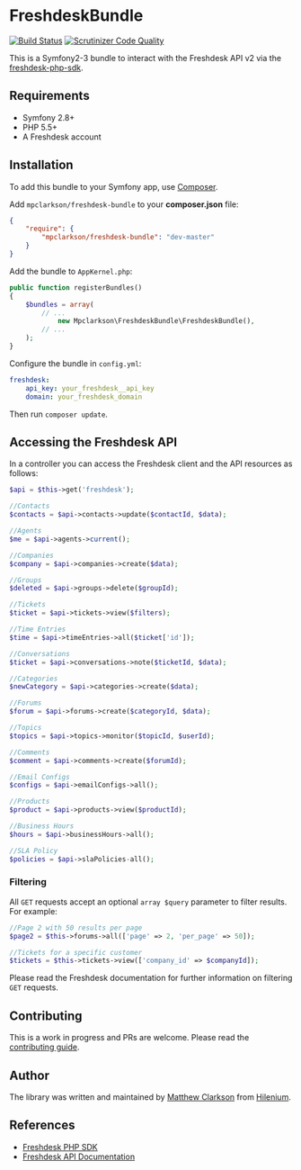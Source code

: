 # FreshdeskBundle

[![Build Status](https://travis-ci.org/mpclarkson/freshdesk-bundle.svg?branch=master)](https://travis-ci.org/mpclarkson/freshdesk-bundle)
[![Scrutinizer Code Quality](https://scrutinizer-ci.com/g/mpclarkson/freshdesk-bundle/badges/quality-score.png?b=master)](https://scrutinizer-ci.com/g/mpclarkson/freshdesk-bundle/?branch=master)

This is a Symfony2-3 bundle to interact with the Freshdesk API v2 via 
the [freshdesk-php-sdk](https://github.com/mpclarkson/freshdesk-php-sdk).

## Requirements

- Symfony 2.8+
- PHP 5.5+
- A Freshdesk account

## Installation

To add this bundle to your Symfony app, use [Composer](https://getcomposer.org).

Add `mpclarkson/freshdesk-bundle` to your **composer.json** file:

```json
{
    "require": {
        "mpclarkson/freshdesk-bundle": "dev-master"
    }
}
```

Add the bundle to `AppKernel.php`:

```php
public function registerBundles()
{
    $bundles = array(
        // ...
            new Mpclarkson\FreshdeskBundle\FreshdeskBundle(),
        // ...
    );
}
```

Configure the bundle in `config.yml`:

```yaml
freshdesk:
    api_key: your_freshdesk__api_key
    domain: your_freshdesk_domain
```

Then run `composer update`.

## Accessing the Freshdesk API

In a controller you can access the Freshdesk client and the API resources
as follows: 

```php
$api = $this->get('freshdesk');

//Contacts
$contacts = $api->contacts->update($contactId, $data);

//Agents
$me = $api->agents->current();

//Companies
$company = $api->companies->create($data);

//Groups
$deleted = $api->groups->delete($groupId);

//Tickets
$ticket = $api->tickets->view($filters);

//Time Entries
$time = $api->timeEntries->all($ticket['id']);

//Conversations
$ticket = $api->conversations->note($ticketId, $data);

//Categories
$newCategory = $api->categories->create($data);

//Forums
$forum = $api->forums->create($categoryId, $data);

//Topics
$topics = $api->topics->monitor($topicId, $userId);

//Comments
$comment = $api->comments->create($forumId);

//Email Configs
$configs = $api->emailConfigs->all();

//Products
$product = $api->products->view($productId);

//Business Hours
$hours = $api->businessHours->all();

//SLA Policy
$policies = $api->slaPolicies-all();
```

### Filtering

All `GET` requests accept an optional `array $query` parameter to filter
results. For example:

```php
//Page 2 with 50 results per page
$page2 = $this->forums->all(['page' => 2, 'per_page' => 50]);

//Tickets for a specific customer
$tickets = $this->tickets->view(['company_id' => $companyId]);
```

Please read the Freshdesk documentation for further information on
filtering `GET` requests.

## Contributing

This is a work in progress and PRs are welcome. Please read the 
[contributing guide](.github/CONTRIBUTING.md).

## Author

The library was written and maintained by [Matthew Clarkson](http://mpclarkson.github.io/) 
from [Hilenium](https://hilenium.com).

## References

* [Freshdesk PHP SDK](https://github.com/mpclarkson/freshdesk-php-sdk)
* [Freshdesk API Documentation](https://developer.freshdesk.com/api/)
